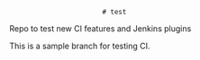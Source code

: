                            # test
Repo to test new CI features and Jenkins plugins

This is a sample branch for testing CI. 
